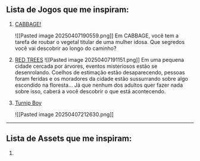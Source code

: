 
## Lista de Jogos que me inspiram:

1. [CABBAGE!](https://kumaokuri.itch.io/cabbage)
   
   ![[Pasted image 20250407190559.png]]
   Em CABBAGE, você tem a tarefa de roubar o vegetal titular de uma mulher idosa. Que segredos você vai descobrir ao longo do caminho?
   
2. [RED TREES](https://caramel.itch.io/redtrees)
   ![[Pasted image 20250407191151.png]]
   Em uma pequena cidade cercada por árvores, eventos misteriosos estão se desenrolando. Coelhos de estimação estão desaparecendo, pessoas foram feridas e os moradores da cidade estão sussurrando sobre algo escondido na floresta... Já que nenhum dos adultos quer fazer nada sobre isso, caberá a você descobrir o que está acontecendo.

3. [Turnip Boy](https://store.steampowered.com/app/1205450/Turnip_Boy_Commits_Tax_Evasion/)
   
   ![[Pasted image 20250407212630.png]]

---
## Lista de Assets que me inspiram:

1. 